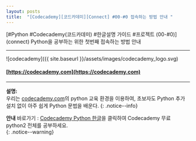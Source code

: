 ```yaml
---
layout: posts
title:  "[Codecademy][코드카데미][Connect] #00-#0 접속하는 방법 안내 "
---
```




[#Python #Codecademy(코드카데미) #한글설명 가이드 #프로젝트 (00-#0)]
(connect) Python을 공부하는 위한 첫번째 접속하는 방법 안내 
    
<hr/>

![codecademy]({{ site.baseurl }}/assets/images/codecademy_logo.svg)

#### [https://codecademy.com](https://codecademy.com)
<hr/>    


**설명:**    
우리는 [codecademy.com](https://codecademy.com)의 python 교육 환경을 이용하여, 초보자도 Python 추가 설치 없이 아주 쉽게 Python 문법을 배운다.
{: .notice--info}



**안내**
바로가기 : <a href="/welcome/">Codecademy Python 한글</a>을 클릭하여 Codecademy 무료 python2 전체를 공부하세요.     
{: .notice--warning}
